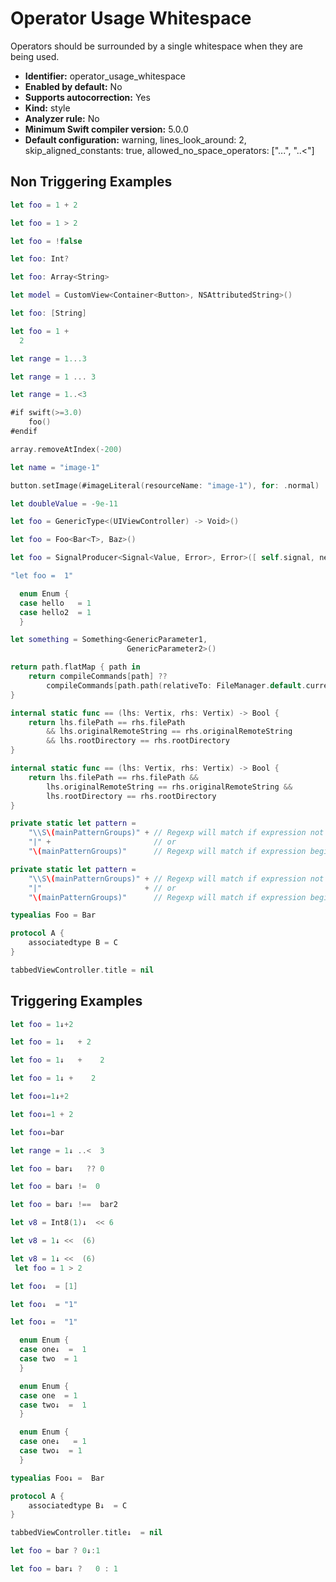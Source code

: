 # Operator Usage Whitespace

Operators should be surrounded by a single whitespace when they are being used.

* **Identifier:** operator_usage_whitespace
* **Enabled by default:** No
* **Supports autocorrection:** Yes
* **Kind:** style
* **Analyzer rule:** No
* **Minimum Swift compiler version:** 5.0.0
* **Default configuration:** warning, lines_look_around: 2, skip_aligned_constants: true, allowed_no_space_operators: ["...", "..<"]

## Non Triggering Examples

```swift
let foo = 1 + 2

```

```swift
let foo = 1 > 2

```

```swift
let foo = !false

```

```swift
let foo: Int?

```

```swift
let foo: Array<String>

```

```swift
let model = CustomView<Container<Button>, NSAttributedString>()

```

```swift
let foo: [String]

```

```swift
let foo = 1 + 
  2

```

```swift
let range = 1...3

```

```swift
let range = 1 ... 3

```

```swift
let range = 1..<3

```

```swift
#if swift(>=3.0)
    foo()
#endif

```

```swift
array.removeAtIndex(-200)

```

```swift
let name = "image-1"

```

```swift
button.setImage(#imageLiteral(resourceName: "image-1"), for: .normal)

```

```swift
let doubleValue = -9e-11

```

```swift
let foo = GenericType<(UIViewController) -> Void>()

```

```swift
let foo = Foo<Bar<T>, Baz>()

```

```swift
let foo = SignalProducer<Signal<Value, Error>, Error>([ self.signal, next ]).flatten(.concat)

```

```swift
"let foo =  1"
```

```swift
  enum Enum {
  case hello   = 1
  case hello2  = 1
  }
```

```swift
let something = Something<GenericParameter1,
                          GenericParameter2>()
```

```swift
return path.flatMap { path in
    return compileCommands[path] ??
        compileCommands[path.path(relativeTo: FileManager.default.currentDirectoryPath)]
}
```

```swift
internal static func == (lhs: Vertix, rhs: Vertix) -> Bool {
    return lhs.filePath == rhs.filePath
        && lhs.originalRemoteString == rhs.originalRemoteString
        && lhs.rootDirectory == rhs.rootDirectory
}
```

```swift
internal static func == (lhs: Vertix, rhs: Vertix) -> Bool {
    return lhs.filePath == rhs.filePath &&
        lhs.originalRemoteString == rhs.originalRemoteString &&
        lhs.rootDirectory == rhs.rootDirectory
}
```

```swift
private static let pattern =
    "\\S\(mainPatternGroups)" + // Regexp will match if expression not begin with comma
    "|" +                       // or
    "\(mainPatternGroups)"      // Regexp will match if expression begins with comma
```

```swift
private static let pattern =
    "\\S\(mainPatternGroups)" + // Regexp will match if expression not begin with comma
    "|"                       + // or
    "\(mainPatternGroups)"      // Regexp will match if expression begins with comma
```

```swift
typealias Foo = Bar
```

```swift
protocol A {
    associatedtype B = C
}
```

```swift
tabbedViewController.title = nil
```

## Triggering Examples

```swift
let foo = 1↓+2

```

```swift
let foo = 1↓   + 2

```

```swift
let foo = 1↓   +    2

```

```swift
let foo = 1↓ +    2

```

```swift
let foo↓=1↓+2

```

```swift
let foo↓=1 + 2

```

```swift
let foo↓=bar

```

```swift
let range = 1↓ ..<  3

```

```swift
let foo = bar↓   ?? 0

```

```swift
let foo = bar↓ !=  0

```

```swift
let foo = bar↓ !==  bar2

```

```swift
let v8 = Int8(1)↓  << 6

```

```swift
let v8 = 1↓ <<  (6)

```

```swift
let v8 = 1↓ <<  (6)
 let foo = 1 > 2

```

```swift
let foo↓  = [1]

```

```swift
let foo↓  = "1"

```

```swift
let foo↓ =  "1"

```

```swift
  enum Enum {
  case one↓  =  1
  case two  = 1
  }
```

```swift
  enum Enum {
  case one  = 1
  case two↓  =  1
  }
```

```swift
  enum Enum {
  case one↓   = 1
  case two↓  = 1
  }
```

```swift
typealias Foo↓ =  Bar
```

```swift
protocol A {
    associatedtype B↓  = C
}
```

```swift
tabbedViewController.title↓  = nil
```

```swift
let foo = bar ? 0↓:1
```

```swift
let foo = bar↓ ?   0 : 1
```